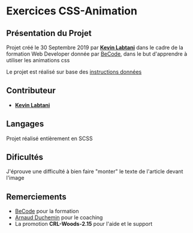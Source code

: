 # Exercices CSS-Animation

## Présentation du Projet

Projet créé le 30 Septembre 2019 par [**Kevin Labtani**](https://github.com/kevin-labtani) dans le cadre de la formation Web Developer donnée par [BeCode](https://www.becode.org/), dans le but d'apprendre à utiliser les animations css

Le projet est réalisé sur base des [instructions données](https://github.com/becodeorg/CRL-Woods-2.15/tree/master/Parcours/01-Prairie/09.Animation-CSS)

## Contributeur

- [**Kevin Labtani**](https://github.com/kevin-labtani)

## Langages

Projet réalisé entièrement en SCSS

## Dificultés

J'éprouve une difficulté à bien faire "monter" le texte de l'article devant l'image

## Remerciements

- [BeCode](https://www.becode.org/) pour la formation
- [Arnaud Duchemin](https://github.com/Cervant3s) pour le coaching
- La promotion **CRL-Woods-2.15** pour l'aide et le support
